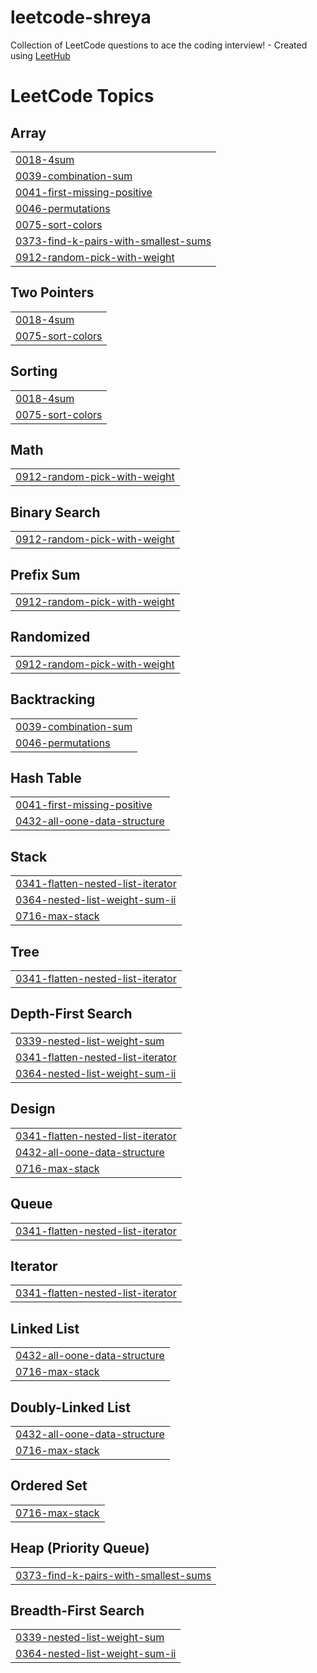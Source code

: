 # leetcode-shreya
Collection of LeetCode questions to ace the coding interview! - Created using [LeetHub](https://github.com/QasimWani/LeetHub)

<!---LeetCode Topics Start-->
# LeetCode Topics
## Array
|  |
| ------- |
| [0018-4sum](https://github.com/shreyasubhlok/leetcode-shreya/tree/master/0018-4sum) |
| [0039-combination-sum](https://github.com/shreyasubhlok/leetcode-shreya/tree/master/0039-combination-sum) |
| [0041-first-missing-positive](https://github.com/shreyasubhlok/leetcode-shreya/tree/master/0041-first-missing-positive) |
| [0046-permutations](https://github.com/shreyasubhlok/leetcode-shreya/tree/master/0046-permutations) |
| [0075-sort-colors](https://github.com/shreyasubhlok/leetcode-shreya/tree/master/0075-sort-colors) |
| [0373-find-k-pairs-with-smallest-sums](https://github.com/shreyasubhlok/leetcode-shreya/tree/master/0373-find-k-pairs-with-smallest-sums) |
| [0912-random-pick-with-weight](https://github.com/shreyasubhlok/leetcode-shreya/tree/master/0912-random-pick-with-weight) |
## Two Pointers
|  |
| ------- |
| [0018-4sum](https://github.com/shreyasubhlok/leetcode-shreya/tree/master/0018-4sum) |
| [0075-sort-colors](https://github.com/shreyasubhlok/leetcode-shreya/tree/master/0075-sort-colors) |
## Sorting
|  |
| ------- |
| [0018-4sum](https://github.com/shreyasubhlok/leetcode-shreya/tree/master/0018-4sum) |
| [0075-sort-colors](https://github.com/shreyasubhlok/leetcode-shreya/tree/master/0075-sort-colors) |
## Math
|  |
| ------- |
| [0912-random-pick-with-weight](https://github.com/shreyasubhlok/leetcode-shreya/tree/master/0912-random-pick-with-weight) |
## Binary Search
|  |
| ------- |
| [0912-random-pick-with-weight](https://github.com/shreyasubhlok/leetcode-shreya/tree/master/0912-random-pick-with-weight) |
## Prefix Sum
|  |
| ------- |
| [0912-random-pick-with-weight](https://github.com/shreyasubhlok/leetcode-shreya/tree/master/0912-random-pick-with-weight) |
## Randomized
|  |
| ------- |
| [0912-random-pick-with-weight](https://github.com/shreyasubhlok/leetcode-shreya/tree/master/0912-random-pick-with-weight) |
## Backtracking
|  |
| ------- |
| [0039-combination-sum](https://github.com/shreyasubhlok/leetcode-shreya/tree/master/0039-combination-sum) |
| [0046-permutations](https://github.com/shreyasubhlok/leetcode-shreya/tree/master/0046-permutations) |
## Hash Table
|  |
| ------- |
| [0041-first-missing-positive](https://github.com/shreyasubhlok/leetcode-shreya/tree/master/0041-first-missing-positive) |
| [0432-all-oone-data-structure](https://github.com/shreyasubhlok/leetcode-shreya/tree/master/0432-all-oone-data-structure) |
## Stack
|  |
| ------- |
| [0341-flatten-nested-list-iterator](https://github.com/shreyasubhlok/leetcode-shreya/tree/master/0341-flatten-nested-list-iterator) |
| [0364-nested-list-weight-sum-ii](https://github.com/shreyasubhlok/leetcode-shreya/tree/master/0364-nested-list-weight-sum-ii) |
| [0716-max-stack](https://github.com/shreyasubhlok/leetcode-shreya/tree/master/0716-max-stack) |
## Tree
|  |
| ------- |
| [0341-flatten-nested-list-iterator](https://github.com/shreyasubhlok/leetcode-shreya/tree/master/0341-flatten-nested-list-iterator) |
## Depth-First Search
|  |
| ------- |
| [0339-nested-list-weight-sum](https://github.com/shreyasubhlok/leetcode-shreya/tree/master/0339-nested-list-weight-sum) |
| [0341-flatten-nested-list-iterator](https://github.com/shreyasubhlok/leetcode-shreya/tree/master/0341-flatten-nested-list-iterator) |
| [0364-nested-list-weight-sum-ii](https://github.com/shreyasubhlok/leetcode-shreya/tree/master/0364-nested-list-weight-sum-ii) |
## Design
|  |
| ------- |
| [0341-flatten-nested-list-iterator](https://github.com/shreyasubhlok/leetcode-shreya/tree/master/0341-flatten-nested-list-iterator) |
| [0432-all-oone-data-structure](https://github.com/shreyasubhlok/leetcode-shreya/tree/master/0432-all-oone-data-structure) |
| [0716-max-stack](https://github.com/shreyasubhlok/leetcode-shreya/tree/master/0716-max-stack) |
## Queue
|  |
| ------- |
| [0341-flatten-nested-list-iterator](https://github.com/shreyasubhlok/leetcode-shreya/tree/master/0341-flatten-nested-list-iterator) |
## Iterator
|  |
| ------- |
| [0341-flatten-nested-list-iterator](https://github.com/shreyasubhlok/leetcode-shreya/tree/master/0341-flatten-nested-list-iterator) |
## Linked List
|  |
| ------- |
| [0432-all-oone-data-structure](https://github.com/shreyasubhlok/leetcode-shreya/tree/master/0432-all-oone-data-structure) |
| [0716-max-stack](https://github.com/shreyasubhlok/leetcode-shreya/tree/master/0716-max-stack) |
## Doubly-Linked List
|  |
| ------- |
| [0432-all-oone-data-structure](https://github.com/shreyasubhlok/leetcode-shreya/tree/master/0432-all-oone-data-structure) |
| [0716-max-stack](https://github.com/shreyasubhlok/leetcode-shreya/tree/master/0716-max-stack) |
## Ordered Set
|  |
| ------- |
| [0716-max-stack](https://github.com/shreyasubhlok/leetcode-shreya/tree/master/0716-max-stack) |
## Heap (Priority Queue)
|  |
| ------- |
| [0373-find-k-pairs-with-smallest-sums](https://github.com/shreyasubhlok/leetcode-shreya/tree/master/0373-find-k-pairs-with-smallest-sums) |
## Breadth-First Search
|  |
| ------- |
| [0339-nested-list-weight-sum](https://github.com/shreyasubhlok/leetcode-shreya/tree/master/0339-nested-list-weight-sum) |
| [0364-nested-list-weight-sum-ii](https://github.com/shreyasubhlok/leetcode-shreya/tree/master/0364-nested-list-weight-sum-ii) |
<!---LeetCode Topics End-->